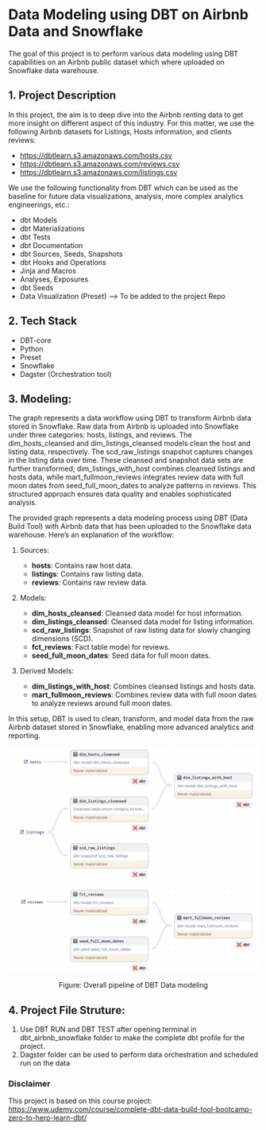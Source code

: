 # Data Modeling using DBT on Airbnb Data and Snowflake
The goal of this project is to perform various data modeling using DBT capabilities on an Airbnb public dataset which where uploaded on Snowflake data warehouse.


## 1. Project Description
In this project, the aim is to deep dive into the Airbnb renting data to get more insight on different aspect of this industry. For this matter, we use the following Airbnb datasets for Listings, Hosts information, and clients reviews:
- https://dbtlearn.s3.amazonaws.com/hosts.csv
- https://dbtlearn.s3.amazonaws.com/reviews.csv
- https://dbtlearn.s3.amazonaws.com/listings.csv

We use the following functionality from DBT which can be used as the baseline for future data visualizations, analysis, more complex analytics engineerings, etc.:
 * dbt Models
 * dbt Materializations
 * dbt Tests
 * dbt Documentation
 * dbt Sources, Seeds, Snapshots
 * dbt Hooks and Operations
 * Jinja and Macros
 * Analyses, Exposures 
 * dbt Seeds
 * Data Visualization (Preset) --> To be added to the project Repo


## 2. Tech Stack
- DBT-core
- Python
- Preset
- Snowflake
- Dagster (Orchestration tool)

## 3. Modeling:
The graph represents a data workflow using DBT to transform Airbnb data stored in Snowflake. Raw data from Airbnb is uploaded into Snowflake under three categories: hosts, listings, and reviews. The dim_hosts_cleansed and dim_listings_cleansed models clean the host and listing data, respectively. The scd_raw_listings snapshot captures changes in the listing data over time. These cleansed and snapshot data sets are further transformed; dim_listings_with_host combines cleansed listings and hosts data, while mart_fullmoon_reviews integrates review data with full moon dates from seed_full_moon_dates to analyze patterns in reviews. This structured approach ensures data quality and enables sophisticated analysis.

The provided graph represents a data modeling process using DBT (Data Build Tool) with Airbnb data that has been uploaded to the Snowflake data warehouse. Here’s an explanation of the workflow:

1. Sources:

    - <b>hosts</b>: Contains raw host data.
    - <b>listings</b>: Contains raw listing data.
    - <b>reviews</b>: Contains raw review data.

2. Models:

    - <b>dim_hosts_cleansed</b>: Cleansed data model for host information.
    - <b>dim_listings_cleansed</b>: Cleansed data model for listing information.
    - <b>scd_raw_listings</b>: Snapshot of raw listing data for slowly changing dimensions (SCD).
    - <b>fct_reviews</b>: Fact table model for reviews.
    - <b>seed_full_moon_dates</b>: Seed data for full moon dates.

3. Derived Models:

    - <b>dim_listings_with_host</b>: Combines cleansed listings and hosts data.
    - <b>mart_fullmoon_reviews</b>: Combines review data with full moon dates to analyze reviews around full moon dates.

In this setup, DBT is used to clean, transform, and model data from the raw Airbnb dataset stored in Snowflake, enabling more advanced analytics and reporting.

![image](https://github.com/soroushr123/Data_Modeling-AIRBNB-Snowflakes/blob/main/DBT_Diagram.png) 
<p align="center"> Figure: Overall pipeline of DBT Data modeling </p>

## 4. Project File Struture:
1. Use DBT RUN and DBT TEST after opening terminal in dbt_airbnb_snowflake folder to make the complete dbt profile for the project.
2. Dagster folder can be used to perform data orchestration and scheduled run on the data

### Disclaimer
This project is based on this course project: 
https://www.udemy.com/course/complete-dbt-data-build-tool-bootcamp-zero-to-hero-learn-dbt/

